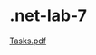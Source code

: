 # .net-lab-7
[Tasks.pdf](https://github.com/mateusz7812/.net-lab-7/blob/master/dotNet-pl-Lab-07.pdf)
